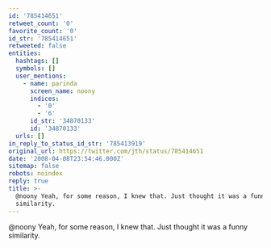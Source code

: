 ```yaml
---
id: '785414651'
retweet_count: '0'
favorite_count: '0'
id_str: '785414651'
retweeted: false
entities:
  hashtags: []
  symbols: []
  user_mentions:
    - name: parinda
      screen_name: noony
      indices:
        - '0'
        - '6'
      id_str: '34870133'
      id: '34870133'
  urls: []
in_reply_to_status_id_str: '785413919'
original_url: https://twitter.com/jth/status/785414651
date: '2008-04-08T23:54:46.000Z'
sitemap: false
robots: noindex
reply: true
title: >-
  @noony Yeah, for some reason, I knew that. Just thought it was a funny
  similarity.
---
```


@noony Yeah, for some reason, I knew that. Just thought it was a funny similarity.